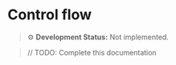 # Control flow

> ⚙️ **Development Status:** Not implemented.

> // TODO: Complete this documentation
